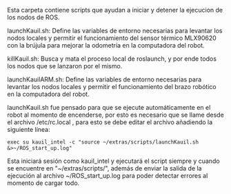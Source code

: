 Esta carpeta contiene scripts que ayudan a iniciar y detener la ejecucion de
los nodos de ROS.

launchKauil.sh:	Define las variables de entorno necesarias para levantar los
		nodos locales y permitir el funcionamiento del sensor térmico MLX90620
		con la brújula para mejorar la odometría en la computadora del robot.

killKauil.sh: 	Busca y mata el proceso local de roslaunch, y por ende todos 
		los nodos que se lanzaron por el mismo.

launchKauilARM.sh: Define las variables de entorno necesarias para levantar los
		   nodos locales y permitir el funcionamiento del brazo robótico
		   en la computadora del robot. 


launchKauil.sh fue pensado para que se ejecute automáticamente en el robot al
momento de encenderse, por esto es necesario que se llame desde el archivo
/etc/rc.local , para esto se debe editar el archivo añadiendo la siguiente 
línea:

	exec su kauil_intel -c "source ~/extras/scripts/launchKauil.sh &>~/ROS_start_up.log"

Esta iniciará sesión como kauil_intel y ejecutará el script siempre y cuando
se encuentre en "~/extras/scripts/", además de enviar la salida de la ejecución al archivo
~/ROS_start_up.log para poder detectar errores al momento de cargar todo.
